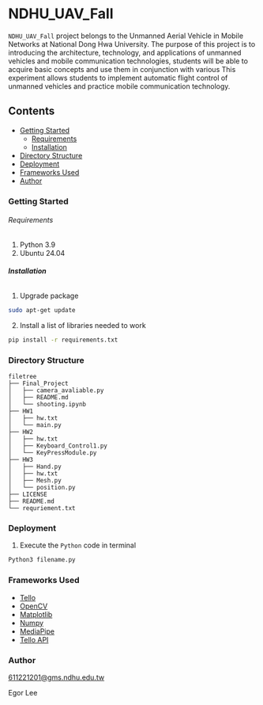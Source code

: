 # NDHU_UAV_Fall

`NDHU_UAV_Fall` project belongs to the Unmanned Aerial Vehicle in Mobile Networks at National Dong Hwa University. The purpose of this project is to introducing the architecture, technology, and applications of unmanned vehicles and mobile communication technologies, students will be able to acquire basic concepts and use them in conjunction with various
This experiment allows students to implement automatic flight control of unmanned vehicles and practice mobile communication technology.

## Contents

- [Getting Started](#Getting-Started)
  - [Requirements](#Requirements)
  - [Installation](#Installation)
- [Directory Structure](#Directory-Structure)
- [Deployment](#Deployment)
- [Frameworks Used](#Frameworks-Used)
- [Author](#Author)

### Getting Started

###### Requirements

1. Python 3.9
2. Ubuntu 24.04

###### **Installation**

1. Upgrade package

```sh
sudo apt-get update
```

2. Install a list of libraries needed to work

```sh
pip install -r requirements.txt
```

### Directory Structure

```
filetree 
├── Final_Project
│   ├── camera_avaliable.py
│   ├── README.md
│   └── shooting.ipynb
├── HW1
│   ├── hw.txt
│   └── main.py
├── HW2
│   ├── hw.txt
│   ├── Keyboard_Control1.py
│   └── KeyPressModule.py
├── HW3
│   ├── Hand.py
│   ├── hw.txt
│   ├── Mesh.py
│   └── position.py
├── LICENSE
├── README.md
└── requriement.txt
```

### Deployment

1. Execute the `Python` code in terminal

```sh
Python3 filename.py
```

### Frameworks Used

- [Tello](https://www.ryzerobotics.com/zh-tw/tello)
- [OpenCV](https://opencv.org/)
- [Matplotlib](https://matplotlib.org/stable/)
- [Numpy](https://numpy.org/)
- [MediaPipe](https://ai.google.dev/edge/mediapipe/solutions/guide)
- [Tello API](https://djitellopy.readthedocs.io/en/latest/tello/)

### Author

611221201@gms.ndhu.edu.tw

Egor Lee